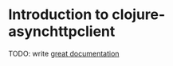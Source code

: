 # Introduction to clojure-asynchttpclient

TODO: write [great documentation](http://jacobian.org/writing/what-to-write/)
